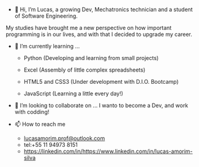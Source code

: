 - 👋 Hi, I’m Lucas, a growing Dev, Mechatronics technician and a student of Software Engineering.

My studies have brought me a new perspective on how important programming is in our lives, and with that I decided to upgrade my career.
  
- 🌱 I’m currently learning ...
    - Python (Developing and learning from small projects)

    - Excel (Assembly of little complex spreadsheets)

    - HTML5 and CSS3 (Under development with D.I.O. Bootcamp)

    - JavaScript (Learning a little every day!)

- 💞️ I’m looking to collaborate on ...
     I wanto to become a Dev, and work with codding!
     
- 📫 How to reach me
    - lucasamorim.prof@outlook.com
    - tel:+55 11 94973 8151
    - https://linkedin.com/in/https://www.linkedin.com/in/lucas-amorim-silva
     

<!---
LucasAmorimSilv/LucasAmorimSilv is a ✨ special ✨ repository because its `README.md` (this file) appears on your GitHub profile.
You can click the Preview link to take a look at your changes.
--->
